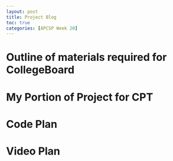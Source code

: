 ```yaml
---
layout: post
title: Project Blog
toc: true
categories: [APCSP Week 20]
---
```


# Outline of materials required for CollegeBoard

# My Portion of Project for CPT

# Code Plan

# Video Plan